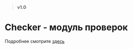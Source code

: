 > **v1.0**

# Checker - модуль проверок
Подробнее смотрите [здесь](../../50_Модули/10_Права_доступа/10_Введение.md)